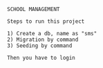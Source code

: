             SCHOOL MANAGEMENT
            
            Steps to run this project
            
            1) Create a db, name as "sms"
            2) Migration by command
            3) Seeding by command
            
            Then you have to login
            
